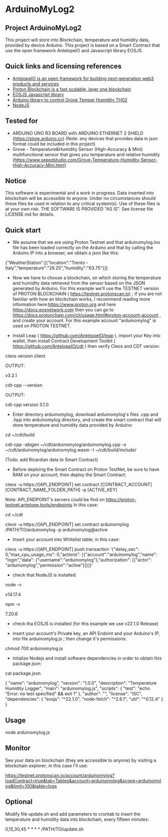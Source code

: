 ArduinoMyLog2
=============

## Project ArduinoMyLog2

This project will store into Blockchain, temperature and humidity data, provided by device Arduino. This project is based on a Smart Contract that use the open framework AntelopeIO and Javascript library EOSJS.


## Quick links and licensing references

- [AntelopeIO is an open framework for building next-generation web3 products and services](https://github.com/AntelopeIO)
- [Proton Blockchain is a fast scalable, layer one blockchain](https://protonscan.io)
- [EOSJS Javascript library](https://developers.eos.io/manuals/eosjs/latest/index)
- [Arduino library to control Grove Temper Humidity TH02](https://github.com/Seeed-Studio/Grove_Temper_Humidity_TH02)
- [NodeJS](https://nodejs.org)


## Tested for

* ARDUINO UNO R3 BOARD with ARDUINO ETHERNET 2 SHIELD (https://store.arduino.cc) (Note: any devices that provides data in json format could be included in this project)
* Grove - Temperature&Humidity Sensor (High-Accuracy & Mini) multifunctional sensor that gives you temperature and relative humidity 
(https://www.seeedstudio.com/Grove-Temperature-Humidity-Sensor-High-Accuracy-Mini.html)


## Notice
This software is experimental and a work in progress. Data inserted into blockchain will be accessible to anyone.
Under no circumstances should these files be used in relation to any critical system(s).
Use of these files is at your own risk.
THE SOFTWARE IS PROVIDED "AS IS". See license file LICENSE.md for details.

## Quick start

* We assume that we are using Proton Testnet and that arduinomylog.ino file has been loaded correctly on the Arduino and that by calling the Arduino IP into a browser, we obtain a json like this:

{"WeatherStation":[{"location":"Trento - Italy","temperature":"26.25","humidity":"63.75"}]}

* Now we have to choose a blockchain, on which storing the temperature and humidity data retrieved from the sensor based on the JSON generated by Arduino. For this example we'll use the TESTNET version of PROTON BLOCKCHAIN ( https://testnet.protonscan.io) ; if you are not familiar with how an blockchain works, I recommend reading more information here:https://www.proton.org and here https://docs.eosnetwork.com
then you can go to https://docs.protonchain.com/cli/usage.html#proton-account-account , and create your account. For this example account "arduinomylog" is used on PROTON TESTNET.

* Install Leap ( https://github.com/AntelopeIO/leap ), import your Key into wallet, then install Contract Development Toolkit ( https://github.com/AntelopeIO/cdt ) then verify Cleos and CDT version:

cleos version client

OUTPUT:

v3.2.1

cdt-cpp --version

OUTPUT:

cdt-cpp version 3.1.0

* Enter directory arduinomylog, download arduinomylog's files .cpp and .hpp into arduinomylog directory, and create the smart contract that will store temperature and humidity data provided by Arduino:

cd ~/cdt/build

cdt-cpp -abigen ~/cdt/arduinomylog/arduinomylog.cpp -o ~/cdt/arduinomylog/arduinomylog.wasm -I ~/cdt/build/include/

(Todo: add Ricardian data to Smart Contract)

* Before deploing the Smart Contract on Proton TestNet, be sure to have RAM on your account, then deploy the Smart Contract:

cleos -u https://[API_ENDPOINT] set contract [CONTRACT_ACCOUNT] [CONTRACT_NAME_FOLDER_PATH] -p [ACTIVE_KEY]

Note: API_ENDPOINT's servers could be find on https://proton-testnet.antelope.tools/endpoints
In this case:

cd ~/cdt

cleos -u https://[API_ENDPOINT] set contract arduinomylog /PATH/TO/arduinomylog -p arduinomylog@active

* Insert your account into Whitelist table; in this case:

cleos -u https://[API_ENDPOINT] push transaction '{"delay_sec": 0,"max_cpu_usage_ms": 0,"actions": [{"account":"arduinomylog","name": "login","data": {"username":"arduinomylog"},"authorization": [{"actor": "arduinomylog","permission":"active"}]}]}'

* check that NodeJS is installed:

node -v

v14.17.4

npm -v

7.20.6

* check tha EOSJS is installed (for this example we use v22.1.0 Release)

* insert your account's Private key, an API Endoint and your Arduino's IP, into file arduinomylog.js ; then change it's permissions:

chmod 700 arduinomylog.js

* intialize Nodejs and install software dependencies in order to obtain this package.json:

cat package.json

{
  "name": "arduinomylog",
  "version": "1.0.0",
  "description": "Temperature Humidity Logger",
  "main": "arduinomylog.js",
  "scripts": {
    "test": "echo \"Error: no test specified\" && exit 1"
  },
  "author": "",
  "license": "ISC",
  "dependencies": {
    "eosjs": "^22.1.0",
    "node-fetch": "^2.6.1",
    "util": "^0.12.4"
  }
}


## Usage

node arduinomylog.js


## Monitor

See your data on blockchain (they are accessible to anyone) by visiting a blockchain explorer; in this case I'll use:

https://testnet.protonscan.io/account/arduinomylog?loadContract=true&tab=Tables&account=arduinomylog&scope=arduinomylog&limit=100&table=logs


## Optional

Modify file update.sh and add parameters to crontab to insert the temperature and humidity data into blockchain, every fifteen minutes:

0,15,30,45 * * * * /PATH/TO/update.sh
